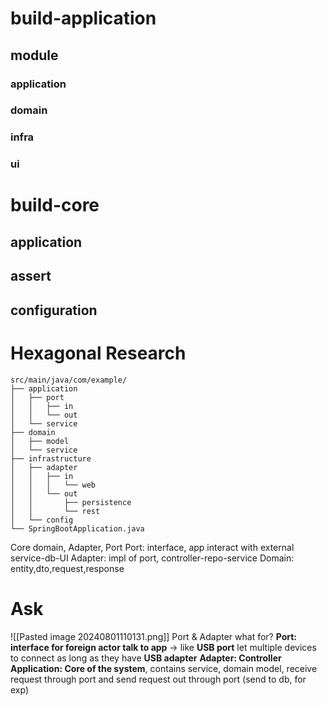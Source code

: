 # build-application
## module
### application
### domain
### infra
### ui
# build-core
## application
## assert
## configuration

# Hexagonal Research
```
src/main/java/com/example/
├── application
│   ├── port
│   │   ├── in
│   │   └── out
│   └── service
├── domain
│   ├── model
│   └── service
├── infrastructure
│   ├── adapter
│   │   ├── in
│   │   │   └── web
│   │   └── out
│   │       ├── persistence
│   │       └── rest
│   └── config
└── SpringBootApplication.java
```
Core domain, Adapter, Port
Port: interface, app interact with external service-db-UI
Adapter: impl of port, controller-repo-service
Domain: entity,dto,request,response
# Ask
![[Pasted image 20240801110131.png]]
Port & Adapter what for?
**Port: interface for foreign actor talk to app** -> like **USB port** let multiple devices to connect as long as they have **USB adapter**
**Adapter: Controller**
**Application: Core of the system**, contains service, domain model, receive request through port and send request out through port (send to db, for exp)